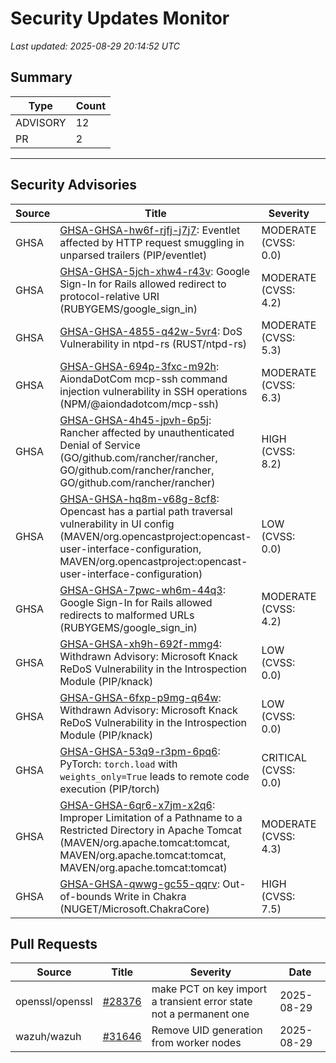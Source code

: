 # Security Updates Monitor

*Last updated: 2025-08-29 20:14:52 UTC*

## Summary
| Type | Count |
|------|-------|
| ADVISORY | 12 |
| PR | 2 |

---

## Security Advisories

| Source | Title | Severity | Date |
|--------|-------|----------|------|
| GHSA | [GHSA-GHSA-hw6f-rjfj-j7j7](https://github.com/advisories/GHSA-hw6f-rjfj-j7j7): Eventlet affected by HTTP request smuggling in unparsed trailers (PIP/eventlet) | MODERATE (CVSS: 0.0) | 2025-08-29 |
| GHSA | [GHSA-GHSA-5jch-xhw4-r43v](https://github.com/advisories/GHSA-5jch-xhw4-r43v): Google Sign-In for Rails allowed redirect to protocol-relative URI (RUBYGEMS/google_sign_in) | MODERATE (CVSS: 4.2) | 2025-08-29 |
| GHSA | [GHSA-GHSA-4855-q42w-5vr4](https://github.com/advisories/GHSA-4855-q42w-5vr4): DoS Vulnerability in ntpd-rs (RUST/ntpd-rs) | MODERATE (CVSS: 5.3) | 2025-08-29 |
| GHSA | [GHSA-GHSA-694p-3fxc-m92h](https://github.com/advisories/GHSA-694p-3fxc-m92h): AiondaDotCom mcp-ssh command injection vulnerability in SSH operations (NPM/@aiondadotcom/mcp-ssh) | MODERATE (CVSS: 6.3) | 2025-08-29 |
| GHSA | [GHSA-GHSA-4h45-jpvh-6p5j](https://github.com/advisories/GHSA-4h45-jpvh-6p5j): Rancher affected by unauthenticated Denial of Service (GO/github.com/rancher/rancher, GO/github.com/rancher/rancher, GO/github.com/rancher/rancher) | HIGH (CVSS: 8.2) | 2025-08-29 |
| GHSA | [GHSA-GHSA-hq8m-v68g-8cf8](https://github.com/advisories/GHSA-hq8m-v68g-8cf8): Opencast has a partial path traversal vulnerability in UI config (MAVEN/org.opencastproject:opencast-user-interface-configuration, MAVEN/org.opencastproject:opencast-user-interface-configuration) | LOW (CVSS: 0.0) | 2025-08-29 |
| GHSA | [GHSA-GHSA-7pwc-wh6m-44q3](https://github.com/advisories/GHSA-7pwc-wh6m-44q3): Google Sign-In for Rails allowed redirects to malformed URLs (RUBYGEMS/google_sign_in) | MODERATE (CVSS: 4.2) | 2025-08-27 |
| GHSA | [GHSA-GHSA-xh9h-692f-mmg4](https://github.com/advisories/GHSA-xh9h-692f-mmg4): Withdrawn Advisory: Microsoft Knack ReDoS Vulnerability in the Introspection Module (PIP/knack) | LOW (CVSS: 0.0) | 2025-08-20 |
| GHSA | [GHSA-GHSA-6fxp-p9mg-q64w](https://github.com/advisories/GHSA-6fxp-p9mg-q64w): Withdrawn Advisory: Microsoft Knack ReDoS Vulnerability in the Introspection Module (PIP/knack) | LOW (CVSS: 0.0) | 2025-08-20 |
| GHSA | [GHSA-GHSA-53q9-r3pm-6pq6](https://github.com/advisories/GHSA-53q9-r3pm-6pq6): PyTorch: `torch.load` with `weights_only=True` leads to remote code execution (PIP/torch) | CRITICAL (CVSS: 0.0) | 2025-04-18 |
| GHSA | [GHSA-GHSA-6qr6-x7jm-x2q6](https://github.com/advisories/GHSA-6qr6-x7jm-x2q6): Improper Limitation of a Pathname to a Restricted Directory in Apache Tomcat (MAVEN/org.apache.tomcat:tomcat, MAVEN/org.apache.tomcat:tomcat, MAVEN/org.apache.tomcat:tomcat) | MODERATE (CVSS: 4.3) | 2022-05-14 |
| GHSA | [GHSA-GHSA-qwwg-gc55-qqrv](https://github.com/advisories/GHSA-qwwg-gc55-qqrv): Out-of-bounds Write in Chakra (NUGET/Microsoft.ChakraCore) | HIGH (CVSS: 7.5) | 2021-04-13 |

## Pull Requests

| Source | Title | Severity | Date |
|--------|-------|----------|------|
| openssl/openssl | [#28376](https://github.com/openssl/openssl/pull/28376) | make PCT on key import a transient error state not a permanent one | 2025-08-29 |
| wazuh/wazuh | [#31646](https://github.com/wazuh/wazuh/pull/31646) | Remove UID generation from worker nodes | 2025-08-29 |

